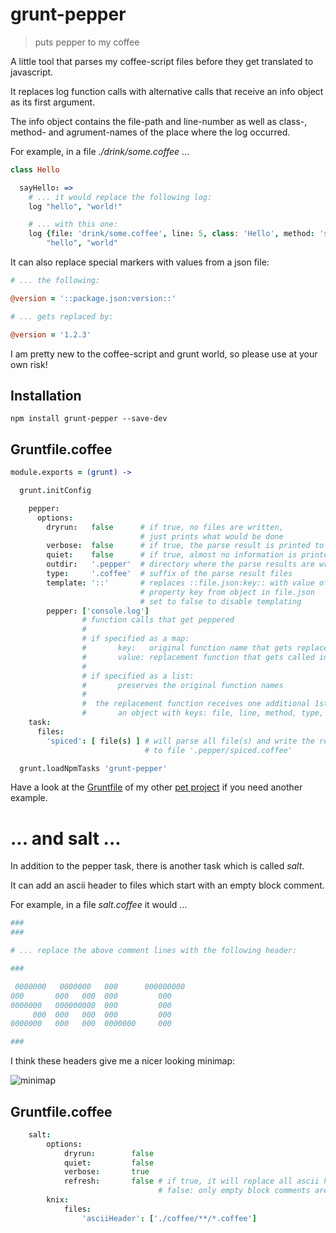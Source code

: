 # grunt-pepper

> puts pepper to my coffee

A little tool that parses my coffee-script files before they get translated to javascript.

It replaces log function calls with alternative calls that receive an info object as its first argument.

The info object contains the file-path and line-number as well as class-, method- and agrument-names of the place where the log occurred.

For example, in a file *./drink/some.coffee* ...
```coffee
class Hello

  sayHello: =>
    # ... it would replace the following log:
    log "hello", "world!"

    # ... with this one:
    log {file: 'drink/some.coffee', line: 5, class: 'Hello', method: 'sayHello'},
        "hello", "world"
```

It can also replace special markers with values from a json file:

```coffee
# ... the following:

@version = '::package.json:version::'

# ... gets replaced by:

@version = '1.2.3'
```

I am pretty new to the coffee-script and grunt world,
so please use at your own risk!

## Installation

```shell
npm install grunt-pepper --save-dev
```
## Gruntfile.coffee

```coffee
module.exports = (grunt) ->

  grunt.initConfig

    pepper:
      options:
        dryrun:   false      # if true, no files are written,
                             # just prints what would be done
        verbose:  false      # if true, the parse result is printed to stdout
        quiet:    false      # if true, almost no information is printed
        outdir:   '.pepper'  # directory where the parse results are written to
        type:     '.coffee'  # suffix of the parse result files
        template: '::'       # replaces ::file.json:key:: with value of
                             # property key from object in file.json
                             # set to false to disable templating
        pepper: ['console.log']
                # function calls that get peppered
                #
                # if specified as a map:
                #       key:   original function name that gets replaced
                #       value: replacement function that gets called instead
                #
                # if specified as a list:
                #       preserves the original function names
                #
                #  the replacement function receives one additional 1st argument:
                #       an object with keys: file, line, method, type, args
    task:
      files:
        'spiced': [ file(s) ] # will parse all file(s) and write the result
                              # to file '.pepper/spiced.coffee'

  grunt.loadNpmTasks 'grunt-pepper'
```

Have a look at the [Gruntfile](https://github.com/monsterkodi/knix/blob/master/Gruntfile.coffee) of my other [pet project](https://github.com/monsterkodi/knix) if you need another example.

# ... and salt ...

In addition to the pepper task, there is another task which is called *salt*.

It can add an ascii header to files which start with an empty block comment.

For example, in a file *salt.coffee* it would ...

```coffee
###
###

# ... replace the above comment lines with the following header:

###

 0000000   0000000   000      000000000
000       000   000  000         000   
0000000   000000000  000         000   
     000  000   000  000         000   
0000000   000   000  0000000     000   

###
```

I think these headers give me a nicer looking minimap:

![minimap](https://raw.githubusercontent.com/monsterkodi/grunt-pepper/master/salt.png)

## Gruntfile.coffee

```coffee
    salt:
        options:
            dryrun:        false
            quiet:         false
            verbose:       true
            refresh:       false # if true, it will replace all ascii headers, 
                                 # false: only empty block comments are filled
        knix:
            files:
                'asciiHeader': ['./coffee/**/*.coffee']
```
